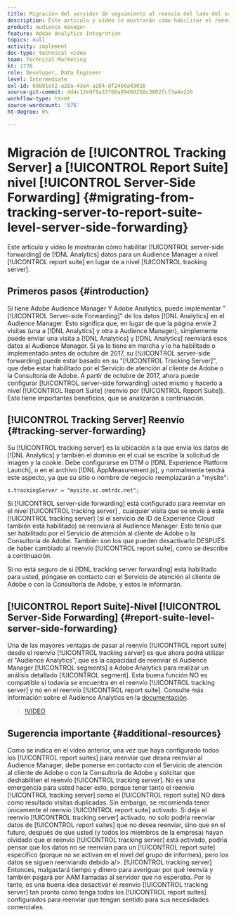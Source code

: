 ```yaml
---
title: Migración del servidor de seguimiento al reenvío del lado del servidor en el nivel de grupo de informes
description: Este artículo y vídeo le mostrarán cómo habilitar el reenvío de datos de Analytics del lado del servidor al Audience Manager a nivel de grupo de informes en lugar de a nivel de servidor de seguimiento.
product: audience manager
feature: Adobe Analytics Integration
topics: null
activity: implement
doc-type: technical video
team: Technical Marketing
kt: 1776
role: Developer, Data Engineer
level: Intermediate
exl-id: 08b81e52-a28a-43e4-a284-df2460a43016
source-git-commit: 4d4c12e9f9a33760a89460258c3802fcf3a4e22b
workflow-type: tm+mt
source-wordcount: '576'
ht-degree: 0%

---
```


# Migración de [!UICONTROL Tracking Server] a [!UICONTROL Report Suite] nivel [!UICONTROL Server-Side Forwarding] {#migrating-from-tracking-server-to-report-suite-level-server-side-forwarding}

Este artículo y vídeo le mostrarán cómo habilitar [!UICONTROL server-side forwarding] de [!DNL Analytics] datos para un Audience Manager a nivel [!UICONTROL report suite] en lugar de a nivel [!UICONTROL tracking server].

## Primeros pasos {#introduction}

Si tiene Adobe Audience Manager Y Adobe Analytics, puede implementar &quot;[!UICONTROL Server-side Forwarding]&quot; de los datos [!DNL Analytics] en el Audience Manager. Esto significa que, en lugar de que la página envíe 2 visitas (una a [!DNL Analytics] y otra a Audience Manager), simplemente puede enviar una visita a [!DNL Analytics] y [!DNL Analytics] reenviará esos datos al Audience Manager. Si ya lo tiene en marcha y lo ha habilitado o implementado antes de octubre de 2017, su [!UICONTROL server-side forwarding] puede estar basado en su &quot;[!UICONTROL Tracking Server]&quot;, que debe estar habilitado por el Servicio de atención al cliente de Adobe o la Consultoría de Adobe. A partir de octubre de 2017, ahora puede configurar [!UICONTROL server-side forwarding] usted mismo y hacerlo a nivel [!UICONTROL Report Suite] (reenvío por [!UICONTROL Report Suite]). Esto tiene importantes beneficios, que se analizarán a continuación.

## [!UICONTROL Tracking Server] Reenvío {#tracking-server-forwarding}

Su [!UICONTROL tracking server] es la ubicación a la que envía los datos de [!DNL Analytics] y también el dominio en el cual se escribe la solicitud de imagen y la cookie. Debe configurarse en DTM o [!DNL Experience Platform Launch], o en el archivo [!DNL AppMeasurement.js], y normalmente tendrá este aspecto, ya que su sitio o nombre de negocio reemplazarán a &quot;mysite&quot;:

`s.trackingServer = "mysite.sc.omtrdc.net";`

Si [!UICONTROL server-side forwarding] está configurado para reenviar en el nivel [!UICONTROL tracking server] , cualquier visita que se envíe a este [!UICONTROL tracking server] (si el servicio de ID de Experience Cloud también está habilitado) se reenviará al Audience Manager. Esto tenía que ser habilitado por el Servicio de atención al cliente de Adobe o la Consultoría de Adobe. También son los que pueden desactivarlo DESPUÉS de haber cambiado al reenvío [!UICONTROL report suite], como se describe a continuación.

Si no está seguro de si [!DNL tracking server forwarding] está habilitado para usted, póngase en contacto con el Servicio de atención al cliente de Adobe o con la Consultoría de Adobe, y estos le informarán.

## [!UICONTROL Report Suite]-Nivel [!UICONTROL Server-Side Forwarding] {#report-suite-level-server-side-forwarding}

Una de las mayores ventajas de pasar al reenvío [!UICONTROL report suite] desde el reenvío [!UICONTROL tracking server] es que ahora podrá utilizar el &quot;Audience Analytics&quot;, que es la capacidad de reenviar el Audience Manager [!UICONTROL segments] a Adobe Analytics para realizar un análisis detallado [!UICONTROL segment]. Esta buena función NO es compatible si todavía se encuentra en el reenvío [!UICONTROL tracking server] y no en el reenvío [!UICONTROL report suite]. Consulte más información sobre el Audience Analytics en la [documentación](https://experienceleague.adobe.com/docs/analytics/integration/audience-analytics/mc-audiences-aam.html).

>[!VIDEO](https://video.tv.adobe.com/v/23701/?quality=12)

## Sugerencia importante {#additional-resources}

Como se indica en el vídeo anterior, una vez que haya configurado todos los [!UICONTROL report suites] para reenviar que desea reenviar al Audience Manager, debe ponerse en contacto con el Servicio de atención al cliente de Adobe o con la Consultoría de Adobe y solicitar que deshabiliten el reenvío [!UICONTROL tracking server]. No es una emergencia para usted hacer esto, porque tener tanto el reenvío [!UICONTROL tracking server] como el [!UICONTROL report suite] NO dará como resultado visitas duplicadas. Sin embargo, se recomienda tener únicamente el reenvío [!UICONTROL report suite] activado. Si deja el reenvío [!UICONTROL tracking server] activado, no solo podría reenviar datos de [!UICONTROL report suites] que no desea reenviar, sino que en el futuro, después de que usted (y todos los miembros de la empresa) hayan olvidado que el reenvío [!UICONTROL tracking server] está activado, podría pensar que los datos no se reenvían para un [!UICONTROL report suite] específico (porque no se activan en el nivel del grupo de informes), pero los datos se siguen reenviando debido a/>. [!UICONTROL tracking server] Entonces, malgastará tiempo y dinero para averiguar por qué reenvía y también pagará por AAM llamadas al servidor que no esperaba. Por lo tanto, es una buena idea desactivar el reenvío [!UICONTROL tracking server] tan pronto como tenga todos los [!UICONTROL report suites] configurados para reenviar que tengan sentido para sus necesidades comerciales.
